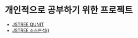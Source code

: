 # 개인적으로 공부하기 위한 프로젝트

* [JSTREE QUNIT][1]
* [JSTREE 소스분석()][2]

 [1]: https://github.com/slahsk/study/blob/master/qunit/src/main/webapp/js/jstree/test/core/coreTest.html "QUNIT"
 [2]: https://github.com/slahsk/study/blob/master/qunit/src/main/webapp/js/jstree/jquery.jstree.js "JSTREE"
  
  
